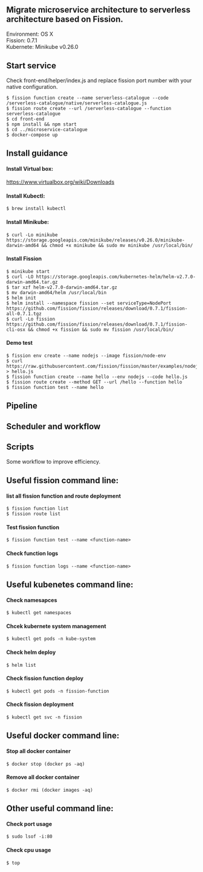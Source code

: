 ## Migrate microservice architecture to serverless architecture based on Fission.
Environment: OS X <br>
Fission: 0.7.1 <br>
Kubernete: Minikube v0.26.0 <br>

## Start service
Check front-end/helper/index.js and replace fission port number with your native configuration.

```
$ fission function create --name serverless-catalogue --code /serverless-catalogue/native/serverless-catalogue.js
$ fission route create --url /serverless-catalogue --function serverless-catalogue
$ cd front-end
$ npm install && npm start
$ cd ../microservice-catalogue
$ docker-compose up
```

## Install guidance
#### Install Virtual box:
https://www.virtualbox.org/wiki/Downloads

#### Install Kubectl:
```
$ brew install kubectl
```

#### Install Minikube:
```
$ curl -Lo minikube https://storage.googleapis.com/minikube/releases/v0.26.0/minikube-darwin-amd64 && chmod +x minikube && sudo mv minikube /usr/local/bin/
```

#### Install Fission
```
$ minikube start
$ curl -LO https://storage.googleapis.com/kubernetes-helm/helm-v2.7.0-darwin-amd64.tar.gz
$ tar xzf helm-v2.7.0-darwin-amd64.tar.gz
$ mv darwin-amd64/helm /usr/local/bin
$ helm init
$ helm install --namespace fission --set serviceType=NodePort https://github.com/fission/fission/releases/download/0.7.1/fission-all-0.7.1.tgz
$ curl -Lo fission https://github.com/fission/fission/releases/download/0.7.1/fission-cli-osx && chmod +x fission && sudo mv fission /usr/local/bin/
```

#### Demo test 
```
$ fission env create --name nodejs --image fission/node-env
$ curl https://raw.githubusercontent.com/fission/fission/master/examples/nodejs/hello.js > hello.js
$ fission function create --name hello --env nodejs --code hello.js
$ fission route create --method GET --url /hello --function hello
$ fission function test --name hello
```

## Pipeline 

## Scheduler and workflow 

## Scripts
Some workflow to improve efficiency. 

## Useful fission command line:
#### list all fission function and route deployment
```
$ fission function list
$ fission route list
```

#### Test fission function 
```
$ fission function test --name <function-name>
```

#### Check function logs
```
$ fission function logs --name <function-name>
```

## Useful kubenetes command line:
#### Check namesapces
```
$ kubectl get namespaces
```

#### Chcek kubernete system management
```
$ kubectl get pods -n kube-system
```

#### Check helm deploy
```
$ helm list
```

#### Check fission function deploy
```
$ kubectl get pods -n fission-function
``` 

#### Check fission deployment
```
$ kubectl get svc -n fission
```

## Useful docker command line:
#### Stop all docker container
```
$ docker stop (docker ps -aq)
```

#### Remove all docker container
```
$ docker rmi (docker images -aq)
```

## Other useful command line:
#### Check port usage
```
$ sudo lsof -i:80
```

#### Check cpu usage
```
$ top
```